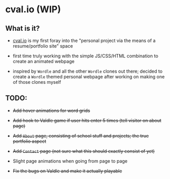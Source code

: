 # cval.io (WIP)

## What is it?
- [cval.io](https://cval.io) is my first foray into the "personal project via the means of a resume/portfolio site" space

- first time truly working with the simple JS/CSS/HTML combination to create an animated webpage

- inspired by `Wordle` and all the other `Wordle` clones out there; decided to create a `Wordle` themed personal webpage after working on making one of those clones myself

## TODO:

- <del>Add hover animations for word grids</del>

- <del>Add hook to Valdle game if user hits enter 5 times (tell visitor on about page)</del>

- <del>Add `About` page, consisting of school stuff and projects; the true portfolio aspect<del>

- <del>Add `Contact` page (not sure what this should exactly consist of yet)<del>

- Slight page animations when going from page to page

- <del>Fix the bugs on Valdle and make it actually playable<del>
